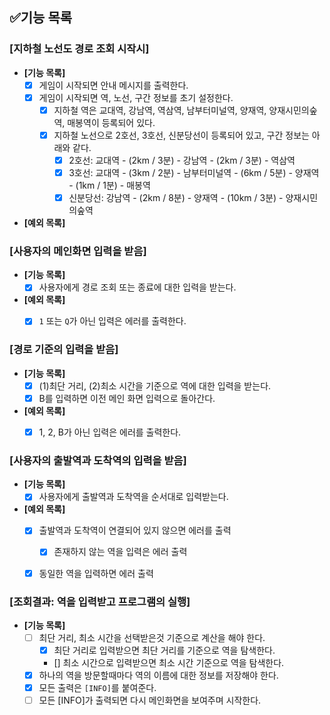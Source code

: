 ## ✅기능 목록

### [지하철 노선도 경로 조회 시작시]

- **[기능 목록]**
    - [x] 게임이 시작되면 안내 메시지를 출력한다.
    - [X] 게임이 시작되면 역, 노선, 구간 정보를 초기 설정한다.
        - [X] 지하철 역은 교대역, 강남역, 역삼역, 남부터미널역, 양재역, 양재시민의숲역, 매봉역이
          등록되어 있다.
        - [X] 지하철 노선으로 2호선, 3호선, 신분당선이 등록되어 있고, 구간 정보는 아래와 같다.
            - [X] 2호선: 교대역 - (2km / 3분) - 강남역 - (2km / 3분) - 역삼역
            - [X] 3호선: 교대역 - (3km / 2분) - 남부터미널역 - (6km / 5분) - 양재역 - (1km / 1분) - 매봉역
            - [X] 신분당선: 강남역 - (2km / 8분) - 양재역 - (10km / 3분) - 양재시민의숲역
- **[예외 목록]**



### [사용자의 메인화면 입력을 받음]

- **[기능 목록]**
    - [X] 사용자에게 경로 조회 또는 종료에 대한 입력을 받는다.

- **[예외 목록]**
    - [X] `1` 또는 `Q`가 아닌 입력은 에러를 출력한다.



### [경로 기준의 입력을 받음]

- **[기능 목록]**
    - [X] (1)최단 거리, (2)최소 시간을 기준으로 역에 대한 입력을 받는다.
    - [X] B를 입력하면 이전 메인 화면 입력으로 돌아간다.

- **[예외 목록]**
    - [X] 1, 2, B가 아닌 입력은 에러를 출력한다.



### [사용자의 출발역과 도착역의 입력을 받음]

- **[기능 목록]**
    - [x] 사용자에게 출발역과 도착역을 순서대로 입력받는다.

- **[예외 목록]**
    - [X] 출발역과 도착역이 연결되어 있지 않으면 에러를 출력
        - [x] 존재하지 않는 역을 입력은 에러 출력
    - [x] 동일한 역을 입력하면 에러 출력


### [조회결과: 역을 입력받고 프로그램의 실행]
- **[기능 목록]**
  - [ ] 최단 거리, 최소 시간을 선택받은것 기준으로 계산을 해야 한다.
    - [X] 최단 거리로 입력받으면 최단 거리를 기준으로 역을 탐색한다.
    - [] 최소 시간으로 입력받으면 최소 시간 기준으로 역을 탐색한다.
  - [X] 하나의 역을 방문할때마다 역의 이름에 대한 정보를 저장해야 한다. 
  - [X] 모든 출력은 `[INFO]`를 붙여준다.
  - [ ] 모든 [INFO]가 출력되면 다시 메인화면을 보여주며 시작한다.